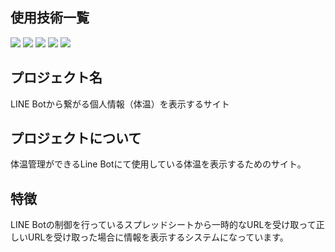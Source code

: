 ## 使用技術一覧
<p style="display: inline">
<img src="https://img.shields.io/badge/-Javascript-F7DF1E.svg?logo=javascript&style=plastic">
<img src="https://img.shields.io/badge/-Php-777BB4.svg?logo=php&style=plastic">
<img src="https://img.shields.io/badge/-Line-00C300.svg?logo=line&style=plastic">
<img src="https://img.shields.io/badge/-Bootstrap-563D7C.svg?logo=bootstrap&style=plastic">
<img src="https://img.shields.io/badge/-Jquery-0769AD.svg?logo=jquery&style=plastic">
</p>

## プロジェクト名

LINE Botから繋がる個人情報（体温）を表示するサイト

<!-- プロジェクトについて -->

## プロジェクトについて

体温管理ができるLine Botにて使用している体温を表示するためのサイト。

## 特徴
LINE Botの制御を行っているスプレッドシートから一時的なURLを受け取って正しいURLを受け取った場合に情報を表示するシステムになっています。